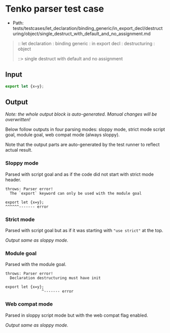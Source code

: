 # Tenko parser test case

- Path: tests/testcases/let_declaration/binding_generic/in_export_decl/destructuring/object/single_destruct_with_default_and_no_assignment.md

> :: let declaration : binding generic : in export decl : destructuring : object
>
> ::> single destruct with default and no assignment

## Input

`````js
export let {x=y};
`````

## Output

_Note: the whole output block is auto-generated. Manual changes will be overwritten!_

Below follow outputs in four parsing modes: sloppy mode, strict mode script goal, module goal, web compat mode (always sloppy).

Note that the output parts are auto-generated by the test runner to reflect actual result.

### Sloppy mode

Parsed with script goal and as if the code did not start with strict mode header.

`````
throws: Parser error!
  The `export` keyword can only be used with the module goal

export let {x=y};
^^^^^^------- error
`````

### Strict mode

Parsed with script goal but as if it was starting with `"use strict"` at the top.

_Output same as sloppy mode._

### Module goal

Parsed with the module goal.

`````
throws: Parser error!
  Declaration destructuring must have init

export let {x=y};
                ^------- error
`````


### Web compat mode

Parsed in sloppy script mode but with the web compat flag enabled.

_Output same as sloppy mode._
